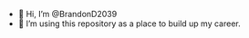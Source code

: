 - 👋 Hi, I’m @BrandonD2039
- 👀 I’m using this repository as a place to build up my career.
<!---
BrandonD2039/BrandonD2039 is a ✨ special ✨ repository because its `README.md` (this file) appears on your GitHub profile.
You can click the Preview link to take a look at your changes.
--->
